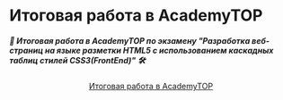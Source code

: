 # Итоговая работа в AcademyTOP

##### 🔧 Итоговая работа в AcademyTOP по экзамену "Разработка веб-страниц на языке разметки HTML5 с использованием каскадных таблиц стилей CSS3(FrontEnd)" 🛠️

<p align="center">
<a target='_blank' href='https://vidrimers.github.io/academy-top-html/'>Итоговая работа в AcademyTOP</a>
</p>
